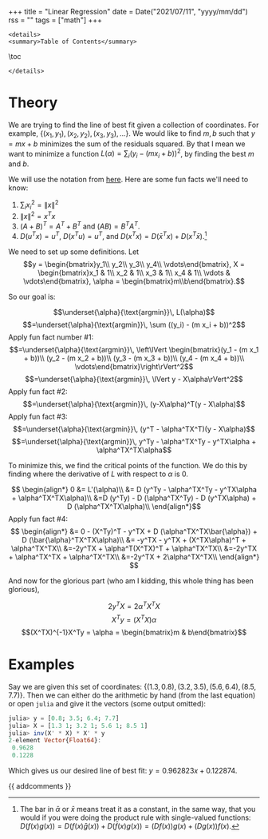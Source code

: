 +++
title = "Linear Regression"
date = Date("2021/07/11", "yyyy/mm/dd")
rss = ""
tags = ["math"]
+++
~~~
<details>
<summary>Table of Contents</summary>
~~~
\toc
~~~
</details>
~~~

# Theory

We are trying to find the line of best fit given a collection of coordinates. 
For example, $\{(x_1, y_1), (x_2,y_2), (x_3, y_3), \dots\}$. We would like to
find $m,b$ such that $y = mx + b$ minimizes the sum of the residuals squared. By
that I mean we want to minimize a function $L(\alpha) = \sum_i (y_i - (mx_i + b))^2$, by
finding the best $m$ and $b$.

We will use the notation from [here](/2021/07/11/calculus-notation). Here are some fun facts we'll need to know:
1. $\sum_i x_i^2 =\lVert x \rVert^2$
2. $\lVert x \rVert^2 = x^Tx$
3.  $(A + B)^T = A^T + B^T$ and $(AB)=B^TA^T$.
4. $D ( u^Tx) = u^T$, $D (x^Tu) = u^T$, and $D(x^Tx) = D(\bar{x}^Tx) + D(x^T\bar{x})$.[^1]

We need to set up some definitions. Let
$$y = \begin{bmatrix}y_1\\ y_2\\ y_3\\ y_4\\ \vdots\end{bmatrix},
X = \begin{bmatrix}x_1 & 1\\ x_2 & 1\\ x_3 & 1\\ x_4 & 1\\ \vdots & \vdots\end{bmatrix},
\alpha = \begin{bmatrix}m\\b\end{bmatrix}.$$

So our goal is:

$$\underset{\alpha}{\text{argmin}}\, L(\alpha)$$
$$=\underset{\alpha}{\text{argmin}}\, \sum ((y_i) - (m x_i + b))^2$$
Apply fun fact number #1:
$$=\underset{\alpha}{\text{argmin}}\, \left\lVert \begin{bmatrix}(y_1 - (m x_1 + b))\\ (y_2 - (m x_2 + b))\\ (y_3 - (m x_3 + b))\\ (y_4 - (m x_4 + b))\\ \vdots\end{bmatrix}\right\rVert^2$$
$$=\underset{\alpha}{\text{argmin}}\, \lVert y - X\alpha\rVert^2$$
Apply fun fact #2:
$$=\underset{\alpha}{\text{argmin}}\, (y-X\alpha)^T(y - X\alpha)$$
Apply fun fact #3:
$$=\underset{\alpha}{\text{argmin}}\, (y^T - \alpha^TX^T)(y - X\alpha)$$
$$=\underset{\alpha}{\text{argmin}}\, y^Ty - \alpha^TX^Ty - y^TX\alpha + \alpha^TX^TX\alpha$$

To minimize this, we find the critical points of the function. We do this by finding where
the derivative of $L$ with respect to $\alpha$ is $0$.

$$
\begin{align*}
0 &= L'(\alpha)\\
&= D (y^Ty - \alpha^TX^Ty - y^TX\alpha + \alpha^TX^TX\alpha)\\
&=D (y^Ty) - D (\alpha^TX^Ty) - D (y^TX\alpha) + D (\alpha^TX^TX\alpha)\\
\end{align*}$$
Apply fun fact #4:
$$
\begin{align*}
&= 0 - (X^Ty)^T - y^TX + D (\alpha^TX^TX\bar{\alpha}) + D (\bar{\alpha}^TX^TX\alpha)\\
&= -y^TX - y^TX + (X^TX\alpha)^T + \alpha^TX^TX\\
&=-2y^TX + \alpha^T(X^TX)^T + \alpha^TX^TX\\
&=-2y^TX + \alpha^TX^TX + \alpha^TX^TX\\
&=-2y^TX + 2\alpha^TX^TX\\
\end{align*}
$$

And now for the glorious part (who am I kidding, this whole thing has been
glorious),

$$2y^TX=2\alpha^TX^TX$$
$$X^Ty=(X^TX)\alpha$$
$$(X^TX)^{-1}X^Ty = \alpha = \begin{bmatrix}m & b\end{bmatrix}$$

# Examples

Say we are given this set of coordinates: $\{(1.3, 0.8), (3.2, 3.5), (5.6, 6.4), (8.5, 7.7)\}$. Then we can either do the arithmetic by hand (from the last equation) or open `julia` and give it the vectors (some output omitted):
```julia
julia> y = [0.8; 3.5; 6.4; 7.7]
julia> X = [1.3 1; 3.2 1; 5.6 1; 8.5 1]
julia> inv(X' * X) * X' * y
2-element Vector{Float64}:
 0.9628
 0.1228
```

Which gives us our desired line of best fit: $y = 0.962823x + 0.122874$.



[^1]: The bar in $\bar{\alpha}$ or $\bar{x}$ means treat it as a constant, in the same way, that you would if you were doing the product rule with single-valued functions: $D(f(x)g(x)) = D(f(x)\bar{g}(x)) + D(\bar{f}(x) g(x)) = (Df(x))g(x) + (Dg(x))f(x)$.


{{ addcomments }}
